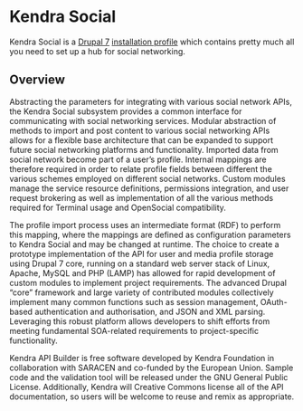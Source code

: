 # Kendra Social

Kendra Social is a [Drupal 7](http://drupal.org) [installation profile](http://drupal.org/documentation/build/distributions) which contains pretty much all you need to set up a hub for social networking.

## Overview

Abstracting the parameters for integrating with various social network APIs, the Kendra Social subsystem provides a common interface for communicating with social networking services. Modular abstraction of methods to import and post content to various social networking APIs allows for a flexible base architecture that can be expanded to support future social networking platforms and functionality. Imported data from social network become part of a user’s profile. Internal mappings are therefore required in order to relate profile fields between different the various schemes employed on different social networks. Custom modules manage the service resource definitions, permissions integration, and user request brokering as well as implementation of all the various methods required for Terminal usage and OpenSocial compatibility.

The profile import process uses an intermediate format (RDF) to perform this mapping, where the mappings are defined as configuration parameters to Kendra Social and may be changed at runtime. The choice to create a prototype implementation of the API for user and media profile storage using Drupal 7 core, running on a standard web server stack of Linux, Apache, MySQL and PHP (LAMP) has allowed for rapid development of custom modules to implement project requirements. The advanced Drupal “core” framework and large variety of contributed modules collectively implement many common functions such as session management, OAuth-based authentication and authorisation, and JSON and XML parsing. Leveraging this robust platform allows developers to shift efforts from meeting fundamental SOA-related requirements to project-specific functionality.

Kendra API Builder is free software developed by Kendra Foundation in collaboration with SARACEN and co-funded by the European Union. Sample code and the validation tool will be released under the GNU General Public License. Additionally, Kendra will Creative Commons license all of the API documentation, so users will be welcome to reuse and remix as appropriate.
